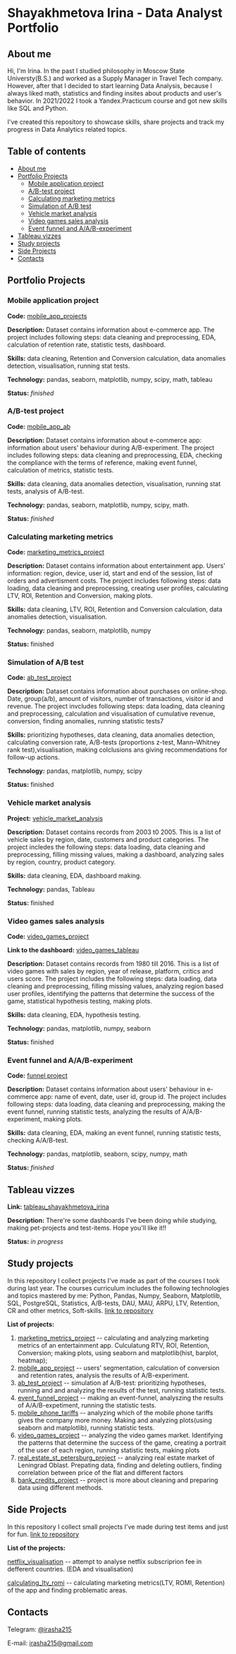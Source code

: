 # Shayakhmetova Irina - Data Analyst Portfolio

## About me <a name="about_me"></a>
  
  Hi, I'm Irina. In the past I studied philosophy in Moscow State Universty(B.S.) and worked as a Supply Manager in Travel Tech company. However, after that I decided to start learning Data Analysis, because I always liked math, statistics and finding insites about products and user's behavior. In 2021/2022 I took a Yandex.Practicum course and got new skills like SQL and Python. 
  
I've created this repository to showcase skills, share projects and track my progress in Data Analytics related topics.

## Table of contents
 * [About me](#about_me)
 * [Portfolio Projects](#portfolio_projects)
    * [Mobile application project](#mobile_app_project)
    * [A/B-test project](#a_b)
    * [Calculating marketing metrics](#mark_metr)
    * [Simulation of A/B test](#a/b_test)
    * [Vehicle market analysis](#vehicle)
    * [Video games sales analysis](#video_games)
    * [Event funnel and A/A/B-experiment](#funnel_project)
 * [Tableau vizzes](#tableau)
 * [Study projects](#study_projects)
 * [Side Projects](#side_projects)
 * [Contacts](#contacts)


## Portfolio Projects <a name="portfolio_projects"></a>
### Mobile application project  <a name="mobile_app_project"></a>

**Code:** [mobile_app_projects](https://github.com/irasha215/data_analysis_course/tree/main/mobile_app_project)

**Description:** Dataset contains information about e-commerce app. The project includes following steps: data cleaning and preprocessing, EDA, calculation of retention rate, statistic tests, dashboard.

**Skills:** data cleaning, Retention and Conversion calculation, data anomalies detection, visualisation, running stat tests.

**Technology:** pandas, seaborn, matplotlib, numpy, scipy, math, tableau

**Status:** *finished*

### A/B-test project <a name="a_b"></a>

**Code:** [mobile_app_ab](https://github.com/irasha215/data_analysis_course/blob/main/mobile_app_project/mobile_app_ab_test%20(1).ipynb)

**Description:** Dataset contains information about e-commerce app: information about users' behaviour during A/B-experiment. The project includes following steps: data cleaning and preprocessing, EDA, checking the compliance with the terms of reference, making event funnel, calculation of metrics, statistic tests.

**Skills:** data cleaning, data anomalies detection, visualisation, running stat tests, analysis of A/B-test.

**Technology:** pandas, seaborn, matplotlib, numpy, scipy, math.

**Status:** *finished*


### Calculating marketing metrics <a name="mark_metr"></a>
 
**Code:** [marketing_metrics_project](https://github.com/irasha215/data_analysis_course/tree/main/marketing_metrics_project)

**Description:** Dataset contains information about entertainment app. Users' information: region, device, user id, start and end of the session, list of orders and advertisment costs. The project includes following steps: data loading, data cleaning and preprocessing, creating user profiles, calculating LTV, ROI, Retention and Conversion, making plots.

**Skills:** data cleaning, LTV, ROI, Retention and Conversion calculation, data anomalies detection, visualisation.

**Technology:** pandas, seaborn, matplotlib, numpy

**Status:** finished

### Simulation of A/B test <a name="a/b_test"></a>

**Code:** [ab_test_project](https://github.com/irasha215/data_analysis_course/tree/main/ab_test_project)

**Description:** Dataset contains information about purchases on online-shop. Date, group(a/b), amount of visitors, number of transactions, visitor id and revenue. The project invcludes following steps: data loading, data cleaning and preprocessing, calculation and visualisation of cumulative revenue, conversion, finding anomalies, running statistic tests7

**Skills:** prioritizing hypotheses, data cleaning, data anomalies detection, calculating conversion rate,  A/B-tests (proportions z-test, Mann–Whitney rank test),visualisation, making colclusions ans giving recommendations for follow-up actions.

**Technology:** pandas, matplotlib, numpy, scipy

**Status:** finished

### Vehicle market analysis <a name="vehicle"></a>

**Project:** [vehicle_market_analysis](https://github.com/irasha215/small_projects/tree/main/vehicle_market_analysis)

**Description:** Dataset contains records from 2003 t0 2005. This is a list of vehicle sales by region, date, customers and product categories. The project incledes the following steps: data loading, data cleaning and preprocessing, filling missing values, making a dashboard, analyzing sales by region, country, product category.

**Skills:** data cleaning, EDA, dashboard making.

**Technology:** pandas, Tableau

**Status:** finished

### Video games sales analysis <a name="video_games"></a>

**Code:** [video_games_project](https://github.com/irasha215/data_analysis_course/tree/main/video_games_project)

**Link to the dashboard:** [video_games_tableau](https://public.tableau.com/views/2013-2016_16498390233050/Dashboard12?:language=en-US&:display_count=n&:origin=viz_share_link)

**Description:** Dataset contains records from 1980 till 2016. This is a list of video games with sales by region, year of release, platform, critics and users score. The project includes the following steps: data loading, data cleaning and preprocessing, filling missing values, analyzing region based user profiles, identifying the patterns that determine the success of the game, statistical hypothesis testing, making plots.

**Skills:** data cleaning, EDA, hypothesis testing.

**Technology:** pandas, matplotlib, numpy, seaborn

**Status:** finished

### Event funnel and A/A/B-experiment <a name="funnel_project"></a>

**Code:** [funnel project](https://github.com/irasha215/data_analysis_course/tree/main/funnel_project)

**Description:** Dataset contains information about users' behaviour in e-commerce app: name of event, date, user id, group id. The project includes following steps: data loading, data cleaning and preprocessing, making the event funnel, running statistic tests, analyzing the results of A/A/B-experiment, making plots.

**Skills:** data cleaning, EDA, making an event funnel, running statistic tests, checking A/A/B-test.

**Technology:** pandas,  matplotlib, seaborn, scipy, numpy, math

**Status:** *finished*

## Tableau vizzes <a name="tableau"></a>

**Link:** [tableau_shayakhmetova_irina](https://public.tableau.com/app/profile/shayakhmetova.irina)

**Description:** There're some dashboards I've been doing while studying, making pet-projects and test-items. Hope you'll like it!!

**Status:** *in progress*

## Study projects <a name="study_projects"></a>


In this repository I collect projects I've made as part of the courses I took during last year. The courses curriculum includes the following technologies and topics mastered by me: Python, Pandas, Numpy, Seaborn, Matplotlib, SQL, PostgreSQL, Statistics, A/B-tests, DAU, MAU, ARPU, LTV, Retention, CR and other metrics, Soft-skills. [link to repository](https://github.com/irasha215/data_analysis_course)

**List of projects:**

 1. [marketing_metrics_project](https://github.com/irasha215/-data_analysis_course/tree/main/marketing_metrics_project) -- calculating and analyzing marketing metrics of an entertainment app. Culculatung RTV, ROI, Retention, Conversion; making plots, using seaborn and matplotlib(hist, barplot, heatmap);
 2. [mobile_app_project](https://github.com/irasha215/data_analysis_course/tree/main/mobile_app_project) -- users' segmentation, calculation of conversion and retention rates, analysis the results of A/B-experiment.
 3. [ab_test_project](https://github.com/irasha215/-data_analysis_course/tree/main/ab_test_project) -- simulation af A/B-test: prioritizing hypotheses, running and and analyzing the results of the test, running statistic tests.
 4. [event_funnel_project](https://github.com/irasha215/data_analysis_course/tree/main/funnel_project) -- making an event-funnel, analyszing the results of A/A/B-expetiment, running the statistic tests.
 5. [mobile_phone_tariffs](https://github.com/irasha215/-data_analysis_course/tree/main/mobile_phone_tariffs) -- analyzing which of the mobile phone tariffs gives the company more money. Making and analyzing plots(using seaborn and matplotlib), running statistic tests.
 6. [video_games_project](https://github.com/irasha215/-data_analysis_course/tree/main/video_games_project) -- analyzing the video games market. Identifying the patterns that determine the success of the game, creating a portrait of the user of each region, running statistic tests, making plots
 7. [real_estate_st_petersburg_project](https://github.com/irasha215/-data_analysis_course/tree/main/real_estate_st_petersburg_project) -- analyzing real estate market of Leningrad Oblast. Prepating data, finding and deleting outliers, finding correlation between price of the flat and different factors
 8. [bank_credits_project](https://github.com/irasha215/-data_analysis_course/tree/main/bank_credits_project) -- project is more about cleaning and preparing data using different methods. 

## Side Projects<a name="side_projects"></a>

In this repository I collect small projects I've made during test items and just for fun. [link to repository](https://github.com/irasha215/small_projects)

**List of the projects:**


[netflix_visualisation](https://github.com/irasha215/different_projects/tree/main/netflix_visulalisation) -- attempt to analyse netflix subscriprion fee in defferent countries. (EDA and visualisation)

[calculating_ltv_romi](https://github.com/irasha215/different_projects/tree/main/calculating_ltv_romi) -- calculating marketing metrics(LTV, ROMI, Retention) of the app and finding problematic areas.

## Contacts<a name="contacts"></a>
Telegram: [@irasha215](https://t.me/irasha215)

E-mail: irasha215@gmail.com
